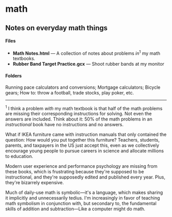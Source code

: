# math

## Notes on everyday math things

#### Files
- **Math Notes.html** — A collection of notes about problems *in*<sup>1</sup> my math textbooks.
- **Rubber Band Target Practice.gcx** — Shoot rubber bands at my monitor

#### Folders
Running pace calculators and conversions; Mortgage calculators; Bicycle gears; How to: throw a football, trade stocks, play poker, etc.


---

<sup>1</sup> I think a problem *with* my math textbook is that half of the math problems are missing their corresponding instructions for solving. Not even the answers are included. Think about it: 50% of the math problems in an *instructional* book have no instructions and no answers.

What if IKEA furniture came with instruction manuals that only contained the question: How would you put together this furniture? Teachers, students, parents, and taxpayers in the US just accept this, even as we collectively encourage young people to pursue careers in science and allocate millions to education.

Modern user experience and performance psychology are missing from these books, which is frustrating because they're supposed to be instructional, and they're supposedly edited and published every year. Plus, they're bizarrely expensive.

Much of daily-use math is symbolic—it's a language, which makes sharing it implicitly and unnecessarily tedius. I'm increasingly in favor of teaching math symbolism in conjunction with, but secondary to, the fundamental skills of addition and subtraction—Like a computer might do math.
